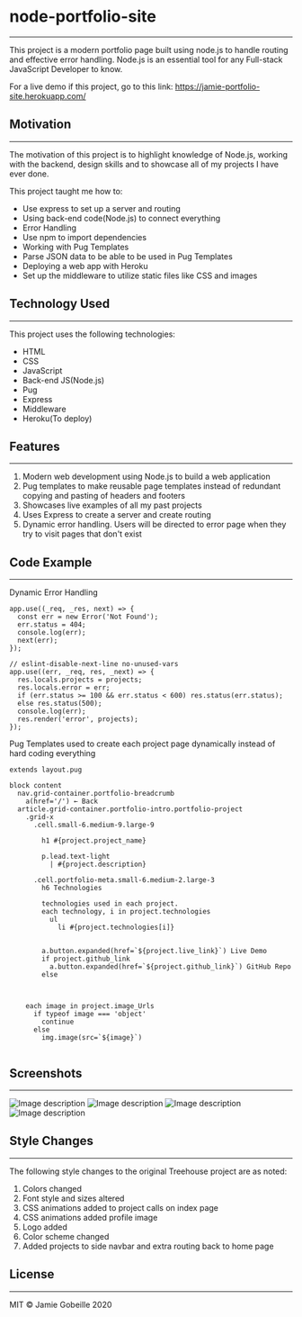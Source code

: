 # node-portfolio-site

---

This project is a modern portfolio page built using node.js to handle routing and effective error handling. Node.js is an essential tool for any Full-stack JavaScript Developer to know.

For a live demo if this project, go to this link: https://jamie-portfolio-site.herokuapp.com/

## Motivation

---

The motivation of this project is to highlight knowledge of Node.js, working with the backend, design skills and to showcase all of my projects I have ever done.

This project taught me how to:

- Use express to set up a server and routing
- Using back-end code(Node.js) to connect everything
- Error Handling
- Use npm to import dependencies
- Working with Pug Templates
- Parse JSON data to be able to be used in Pug Templates
- Deploying a web app with Heroku
- Set up the middleware to utilize static files like CSS and images

## Technology Used

---

This project uses the following technologies:

- HTML
- CSS
- JavaScript
- Back-end JS(Node.js)
- Pug
- Express
- Middleware
- Heroku(To deploy)

## Features

---

1. Modern web development using Node.js to build a web application
2. Pug templates to make reusable page templates instead of redundant copying and pasting of headers and footers
3. Showcases live examples of all my past projects
4. Uses Express to create a server and create routing
5. Dynamic error handling. Users will be directed to error page when they try to visit pages that don't exist

## Code Example

---

Dynamic Error Handling

```
app.use((_req, _res, next) => {
  const err = new Error('Not Found');
  err.status = 404;
  console.log(err);
  next(err);
});

// eslint-disable-next-line no-unused-vars
app.use((err, _req, res, _next) => {
  res.locals.projects = projects;
  res.locals.error = err;
  if (err.status >= 100 && err.status < 600) res.status(err.status);
  else res.status(500);
  console.log(err);
  res.render('error', projects);
});
```

Pug Templates used to create each project page dynamically instead of hard coding everything

```
extends layout.pug

block content
  nav.grid-container.portfolio-breadcrumb
    a(href='/') ← Back
  article.grid-container.portfolio-intro.portfolio-project
    .grid-x
      .cell.small-6.medium-9.large-9

        h1 #{project.project_name}

        p.lead.text-light
          | #{project.description}

      .cell.portfolio-meta.small-6.medium-2.large-3
        h6 Technologies

        technologies used in each project.
        each technology, i in project.technologies
          ul
            li #{project.technologies[i]}


        a.button.expanded(href=`${project.live_link}`) Live Demo
        if project.github_link
          a.button.expanded(href=`${project.github_link}`) GitHub Repo
        else



    each image in project.image_Urls
      if typeof image === 'object'
        continue
      else
        img.image(src=`${image}`)


```

## Screenshots

---

![Image description](static/images/portfolio-image-1.png)
![Image description](static/images/portfolio-image-2.png)
![Image description](static/images/portfolio-image-3.png)
![Image description](static/images/portfolio-image-4.png)

## Style Changes

---

The following style changes to the original Treehouse project are as noted:

1. Colors changed
2. Font style and sizes altered
3. CSS animations added to project calls on index page
4. CSS animations added profile image
5. Logo added
6. Color scheme changed
7. Added projects to side navbar and extra routing back to home page

## License

---

MIT © Jamie Gobeille 2020
